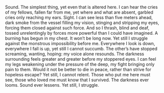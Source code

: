 Sound. The simplest thing, yet even that is altered here. I can hear the cries of my fellows, fallen far from me, yet where and what are absent, garbled cries only reaching my ears. Sight. I can see less than five meters ahead, dark smoke from the vessel filling my vision, stinging and stripping my eyes, forcing them closed against such force. And so I thrash, blind and deaf, tossed unrelentingly by forces more powerful than I could have imagined. A burning has begun in my chest. It won’t be long now. Yet still I struggle against the monstrous impossibility before me. Everywhere I look is down, everywhere I fall is up, yet still I cannot succumb. The other’s have stopped screaming, wanting, hoping: my voice alone resounds. The darkness surrounding feels greater and greater before my stoppered eyes.
I can feel my legs weakening under the pressure of the deep, my fight bringing only pain to them. Would it not be better to die in peace, rather than strive for hopeless escape? Yet still, I cannot relent. Those who put me here must see, those who loved me must know that I survived. The darkness ever looms. Sound ever lessens. Yet still, I struggle.